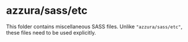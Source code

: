 # azzura/sass/etc

This folder contains miscellaneous SASS files. Unlike `"azzura/sass/etc"`, these files
need to be used explicitly.
